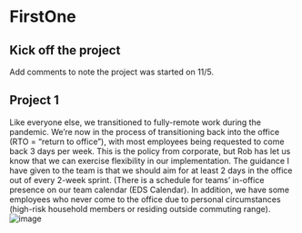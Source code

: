 # FirstOne

## Kick off the project
Add comments to note the project was started on 11/5.

## Project 1
Like everyone else, we transitioned to fully-remote work during the pandemic.  We’re now in the process of transitioning back into the office (RTO = “return to office”), with most employees being requested to come back 3 days per week.  This is the policy from corporate, but Rob has let us know that we can exercise flexibility in our implementation.  The guidance I have given to the team is that we should aim for at least 2 days in the office out of every 2-week sprint.  (There is a schedule for teams’ in-office presence on our team calendar (EDS Calendar).  In addition, we have some employees who never come to the office due to personal circumstances (high-risk household members or residing outside commuting range).![image](https://user-images.githubusercontent.com/53539226/140530780-3f572da6-988b-4753-9ee6-4005680ff615.png)
